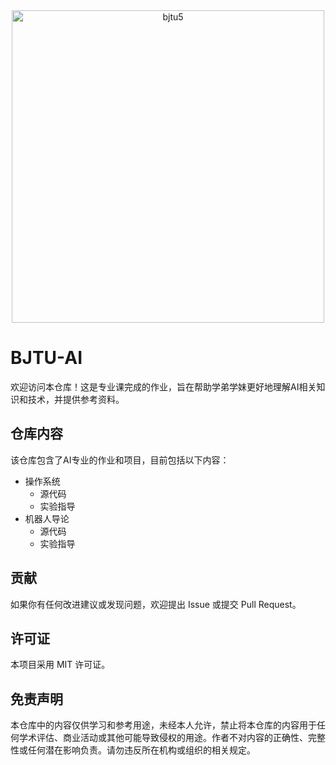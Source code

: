 <div align="center">
  <img src="https://github.com/user-attachments/assets/6130758c-dd21-459a-8fa0-fd3774ae5fb4" alt="bjtu5" width="500"/>
  
</div>

# BJTU-AI

欢迎访问本仓库！这是专业课完成的作业，旨在帮助学弟学妹更好地理解AI相关知识和技术，并提供参考资料。

## 仓库内容

该仓库包含了AI专业的作业和项目，目前包括以下内容：

- 操作系统
    - 源代码
    - 实验指导
- 机器人导论
    - 源代码
    - 实验指导

## 贡献

如果你有任何改进建议或发现问题，欢迎提出 Issue 或提交 Pull Request。

## 许可证

本项目采用 MIT 许可证。

## 免责声明

本仓库中的内容仅供学习和参考用途，未经本人允许，禁止将本仓库的内容用于任何学术评估、商业活动或其他可能导致侵权的用途。作者不对内容的正确性、完整性或任何潜在影响负责。请勿违反所在机构或组织的相关规定。
